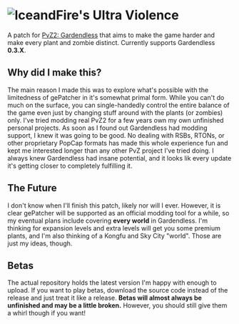 # ![IceandFire's Ultra Violence](https://raw.githubusercontent.com/IceandFire04/gardendless-ultra-violence/refs/heads/main/header.png)

A patch for [PvZ2: Gardendless](https://pvzge.com/en/) that aims to make the game harder and make every plant and zombie distinct. Currently supports Gardendless **0.3.X**.

## Why did I make this?
The main reason I made this was to explore what's possible with the limitedness of gePatcher in it's somewhat primal form. While you can't do much on the surface, you can single-handedly control
the entire balance of the game even just by changing stuff around with the plants (or zombies) only. I've tried modding real PvZ2 for a few years own my own unfinished personal projects. As soon
as I found out Gardendless had modding support, I knew it was going to be good. No dealing with RSBs, RTONs, or other proprietary PopCap formats has made this whole experience fun and kept me interested
longer than any other PvZ project I've tried doing. I always knew Gardendless had insane potential, and it looks lik every update it's getting closer to completely fulfilling it.

## The Future
I don't know when I'll finish this patch, likely nor will I ever. However, it is clear gePatcher will be supported as an official
modding tool for a while, so my eventual plans include covering **every world** in Gardendless. I'm thinking for expansion levels and extra levels will get you some premium plants, and I'm also thinking
of a Kongfu and Sky City "world". Those are just my ideas, though.

## Betas
The actual repository holds the latest version I'm happy with enough to upload. If you want to play betas, download the source code instead of the release and just treat it like a release. **Betas will almost always be unfinished and may be a little broken.** However, you should still give them a whirl though if you want!
